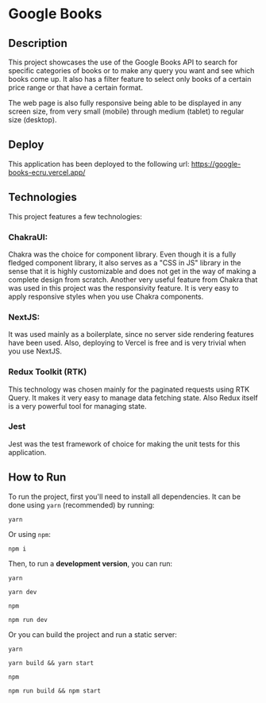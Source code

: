 # Google Books

## Description

This project showcases the use of the Google Books API to search for specific categories of books or to make any query you want and see which books come up. It also has a filter feature to select only books of a certain price range or that have a certain format.

The web page is also fully responsive being able to be displayed in any screen size, from very small (mobile) through medium (tablet) to regular size (desktop).

## Deploy

This application has been deployed to the following url: https://google-books-ecru.vercel.app/

## Technologies

This project features a few technologies:

### ChakraUI:

Chakra was the choice for component library. Even though it is a fully fledged component library, it also serves as a "CSS in JS" library in the sense that it is highly customizable and does not get in the way of making a complete design from scratch. Another very useful feature from Chakra that was used in this project was the responsivity feature. It is very easy to apply responsive styles when you use Chakra components.

### NextJS:

It was used mainly as a boilerplate, since no server side rendering features have been used. Also, deploying to Vercel is free and is very trivial when you use NextJS.

### Redux Toolkit (RTK)

This technology was chosen mainly for the paginated requests using RTK Query. It makes it very easy to manage data fetching state. Also Redux itself is a very powerful tool for managing state.

### Jest

Jest was the test framework of choice for making the unit tests for this application.

## How to Run

To run the project, first you'll need to install all dependencies. It can be done using `yarn` (recommended) by running:

```
yarn
```

Or using `npm`:

```
npm i
```

Then, to run a **development version**, you can run:

`yarn`

```
yarn dev
```

`npm`

```
npm run dev
```

Or you can build the project and run a static server:

`yarn`

```
yarn build && yarn start
```

`npm`

```
npm run build && npm start
```

